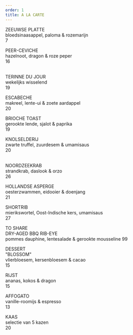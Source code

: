 ```yaml
---
order: 1
title: A LA CARTE
---
```

ZEEUWSE PLATTE\
bloedsinaasappel, paloma & rozemarijn\
7

PEER-CEVICHE\
hazelnoot, dragon & roze peper\
1﻿6

\
TERINNE DU JOUR\
wekelijks wisselend\
19



ESCABECHE\
makreel, lente-ui & zoete aardappel\
20 ﻿

BRIOCHE TOAST\
g﻿erookte lende, sjalot & paprika\
19



KNOLSELDERIJ\
zwarte truffel, zuurdesem & umamisaus\
20

\
NOORDZEEKRAB\
strandkrab, daslook & orzo\
26



HOLLANDSE ASPERGE\
oesterzwammen, eidooier & doenjang\
21



SHORTRIB\
mierikswortel, Oost-Indische kers, umamisaus\
27



TO SHARE\
DRY-AGED BBQ RIB-EYE\
pommes dauphine, lentesalade & gerookte mousseline      99 



DESSERT\
"BLOSSOM"\
vlierbloesem, kersenbloesem & cacao\
1﻿5

RIJST\
ananas, kokos & dragon\
1﻿5

AFFOGATO\
vanille-roomijs & espresso\
13

KAAS\
selectie van 5 kazen\
20
